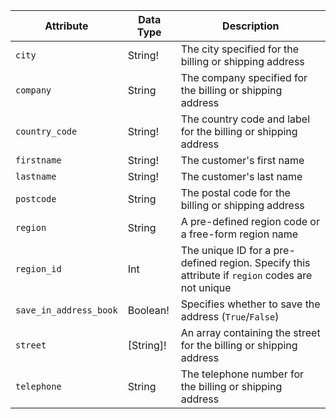 Attribute |  Data Type | Description
--- | --- | ---
`city` | String! | The city specified for the billing or shipping address
`company` | String | The company specified for the billing or shipping address
`country_code` | String! | The country code and label for the billing or shipping address
`firstname` | String! | The customer's first name
`lastname` | String! | The customer's last name
`postcode` | String | The postal code for the billing or shipping address
`region` | String | A pre-defined region code or a free-form region name
`region_id` | Int | The unique ID for a pre-defined region. Specify this attribute if `region` codes are not unique
`save_in_address_book` | Boolean! | Specifies whether to save the address (`True`/`False`)
`street` | [String]! | An array containing the street for the billing or shipping address
`telephone` | String | The telephone number for the billing or shipping address